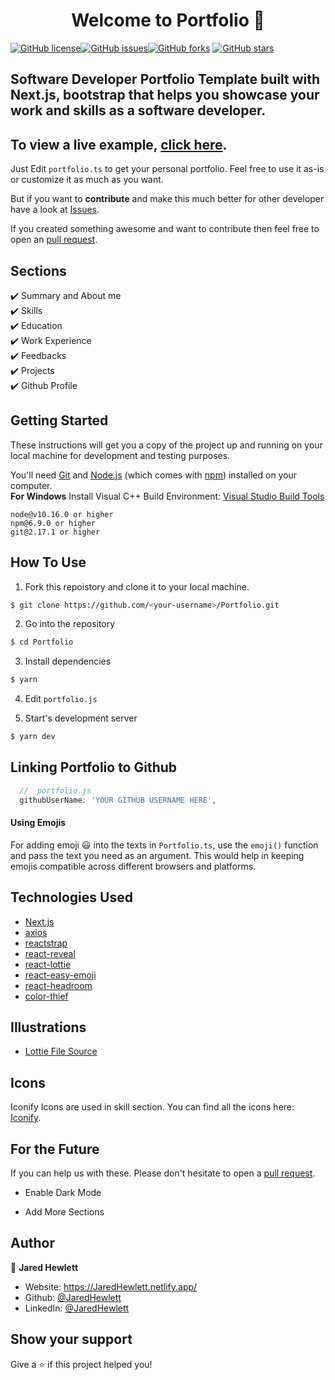 <h1 align="center">Welcome to Portfolio 👋</h1>
<a href="https://github.com/JaredHewlett/Portfolio/blob/main/LICENSE"><img alt="GitHub license" src="https://img.shields.io/github/license/JaredHewlett/Portfolio"></a><a href="https://github.com/JaredHewlett/Portfolio/issues"><img alt="GitHub issues" src="https://img.shields.io/github/issues/JaredHewlett/Portfolio"></a><a href="https://github.com/JaredHewlett/Portfolio/network"><img alt="GitHub forks" src="https://img.shields.io/github/forks/JaredHewlett/Portfolio"></a> <a href="https://github.com/JaredHewlett/Portfolio/stargazers"><img alt="GitHub stars" src="https://img.shields.io/github/stars/JaredHewlett/Portfolio"></a>

## Software Developer Portfolio Template built with Next.js, bootstrap that helps you showcase your work and skills as a software developer.

## To view a live example, **[click here](https://Portfolio-JaredHewlett.vercel.app/)**.

Just Edit `portfolio.ts` to get your personal portfolio. Feel free to use it as-is or customize it as much as you want.

But if you want to **contribute** and make this much better for other developer have a look at [Issues](https://github.com/JaredHewlett/Portfolio/issues).

If you created something awesome and want to contribute then feel free to open an [pull request](https://github.com/JaredHewlett/Portfolio/pulls).

## Sections

✔️ Summary and About me\
✔️ Skills\
✔️ Education\
✔️ Work Experience\
✔️ Feedbacks\
✔️ Projects\
✔️ Github Profile

## Getting Started

These instructions will get you a copy of the project up and running on your local machine for development and testing purposes.

You'll need [Git](https://git-scm.com) and [Node.js](https://nodejs.org/en/download/) (which comes with [npm](http://npmjs.com)) installed on your computer.
<br>
**For Windows** Install Visual C++ Build Environment: [Visual Studio Build Tools](https://visualstudio.microsoft.com/thank-you-downloading-visual-studio/?sku=BuildTools)

```
node@v10.16.0 or higher
npm@6.9.0 or higher
git@2.17.1 or higher
```

## How To Use

1. Fork this repoistory and clone it to your local machine.

```bash
$ git clone https://github.com/<your-username>/Portfolio.git
```

2. Go into the repository

```bash
$ cd Portfolio
```

3. Install dependencies

```bash
$ yarn
```

4. Edit `portfolio.js`

5. Start's development server

```bash
$ yarn dev
```

## Linking Portfolio to Github

```javascript
  //  portfolio.js
  githubUserName: 'YOUR GITHUB USERNAME HERE',
```

#### Using Emojis

For adding emoji 😃 into the texts in `Portfolio.ts`, use the `emoji()` function and pass the text you need as an argument. This would help in keeping emojis compatible across different browsers and platforms.

## Technologies Used

- [Next.js](https://nextjs.org/)
- [axios](https://www.npmjs.com/package/axios)
- [reactstrap](https://reactstrap.github.io/)
- [react-reveal](https://www.react-reveal.com/)
- [react-lottie](https://www.npmjs.com/package/react-lottie)
- [react-easy-emoji](https://github.com/appfigures/react-easy-emoji)
- [react-headroom](https://github.com/KyleAMathews/react-headroom)
- [color-thief](https://github.com/lokesh/color-thief)

## Illustrations

- [Lottie File Source](https://lottiefiles.com)

## Icons

Iconify Icons are used in skill section. You can find all the icons here: [Iconify](https://icon-sets.iconify.design/).

## For the Future

If you can help us with these. Please don't hesitate to open a [pull request](https://github.com/JaredHewlett/JaredHewlett/pulls).

- Enable Dark Mode

- Add More Sections

## Author

👤 **Jared Hewlett**

- Website: https://JaredHewlett.netlify.app/
- Github: [@JaredHewlett](https://github.com/JaredHewlett)
- LinkedIn: [@JaredHewlett](https://linkedin.com/in/JaredHewlett)

## Show your support

Give a ⭐️ if this project helped you!

